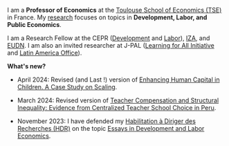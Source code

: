 I am a **Professor of Economics** at the [Toulouse School of Economics (TSE)](https://www.tse-fr.eu/) in France. My [research](/research) focuses on topics in **Development, Labor, and Public Economics**.    

I am a Research Fellow at the CEPR ([Development](https://cepr.org/research/programme-areas/development-economics) and [Labor](https://cepr.org/research/programme-areas/labour-economics)), [IZA](https://www.iza.org/person/6066/matteo-bobba), and [EUDN](http://eudn.eu/?page_id=598). I am also an invited researcher at J-PAL ([Learning for All Initiative](https://www.povertyactionlab.org/initiative/learning-all-initiative) and [Latin America Office](https://www.povertyactionlab.org/latin-america-caribbean)). 


**What's new?**
- April 2024: Revised (and Last !) version of [Enhancing Human Capital in Children. A Case Study on Scaling](/AAB_April2024.pdf).

- March 2024: Revised version of [Teacher Compensation and Structural Inequality: Evidence from Centralized Teacher School Choice in Peru](/BELNN_March2024.pdf).

- November 2023: I have defended my [Habilitation à Diriger des Recherches (HDR)](https://www.tse-fr.eu/matteo-bobbas-hdr-november-6th2023?lang=en) on the topic [Essays in Development and Labor Economics](/Slides_HDR.pdf).